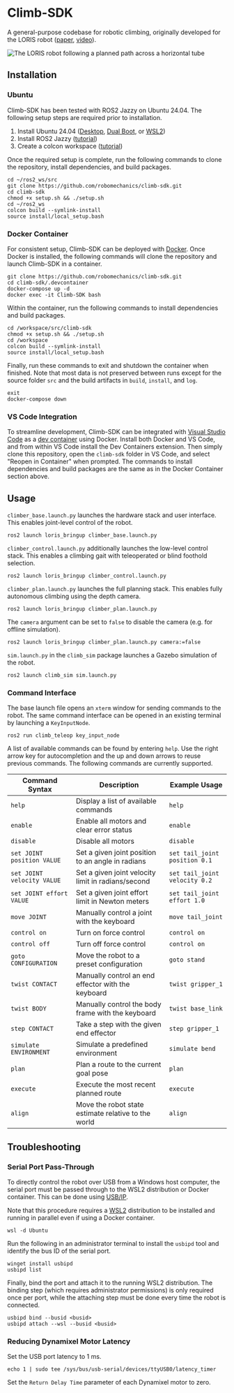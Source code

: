 # Climb-SDK

A general-purpose codebase for robotic climbing, originally developed for the LORIS robot ([paper](https://www.ri.cmu.edu/publications/loris-a-lightweight-free-climbing-robot-for-extreme-terrain-exploration/), [video](https://youtu.be/GjRrLqlI0yM)).

![The LORIS robot following a planned path across a horizontal tube](doc/tube.gif)

## Installation

### Ubuntu

Climb-SDK has been tested with ROS2 Jazzy on Ubuntu 24.04. The following setup steps are required prior to installation.

1. Install Ubuntu 24.04 ([Desktop](https://ubuntu.com/tutorials/install-ubuntu-desktop), [Dual Boot](https://help.ubuntu.com/community/WindowsDualBoot), or [WSL2](https://documentation.ubuntu.com/wsl/en/latest/guides/install-ubuntu-wsl2/))
2. Install ROS2 Jazzy ([tutorial](https://docs.ros.org/en/jazzy/Installation.html))
3. Create a colcon workspace ([tutorial](https://docs.ros.org/en/jazzy/Tutorials/Beginner-Client-Libraries/Creating-A-Workspace/Creating-A-Workspace.html))

Once the required setup is complete, run the following commands to clone the repository, install dependencies, and build packages.

```
cd ~/ros2_ws/src
git clone https://github.com/robomechanics/climb-sdk.git
cd climb-sdk
chmod +x setup.sh && ./setup.sh
cd ~/ros2_ws
colcon build --symlink-install
source install/local_setup.bash
```

### Docker Container

For consistent setup, Climb-SDK can be deployed with [Docker](https://www.docker.com/products/docker-desktop/). Once Docker is installed, the following commands will clone the repository and launch Climb-SDK in a container.

```
git clone https://github.com/robomechanics/climb-sdk.git
cd climb-sdk/.devcontainer
docker-compose up -d
docker exec -it Climb-SDK bash
```

Within the container, run the following commands to install dependencies and build packages.

```
cd /workspace/src/climb-sdk
chmod +x setup.sh && ./setup.sh
cd /workspace
colcon build --symlink-install
source install/local_setup.bash
```

Finally, run these commands to exit and shutdown the container when finished. Note that most data is not preserved between runs except for the source folder `src` and the build artifacts in `build`, `install`, and `log`.

```
exit
docker-compose down
```

### VS Code Integration

To streamline development, Climb-SDK can be integrated with [Visual Studio Code](https://code.visualstudio.com/) as a [dev container](https://code.visualstudio.com/docs/devcontainers/containers) using Docker. Install both Docker and VS Code, and from within VS Code install the Dev Containers extension. Then simply clone this repository, open the `climb-sdk` folder in VS Code, and select "Reopen in Container" when prompted. The commands to install dependencies and build packages are the same as in the Docker Container section above.

## Usage

`climber_base.launch.py` launches the hardware stack and user interface. This enables joint-level control of the robot.

```
ros2 launch loris_bringup climber_base.launch.py
```

`climber_control.launch.py` additionally launches the low-level control stack. This enables a climbing gait with teleoperated or blind foothold selection.

```
ros2 launch loris_bringup climber_control.launch.py
```

`climber_plan.launch.py` launches the full planning stack. This enables fully autonomous climbing using the depth camera.

```
ros2 launch loris_bringup climber_plan.launch.py
```

The `camera` argument can be set to `false` to disable the camera (e.g. for offline simulation).

```
ros2 launch loris_bringup climber_plan.launch.py camera:=false
```

`sim.launch.py` in the `climb_sim` package launches a Gazebo simulation of the robot.

```
ros2 launch climb_sim sim.launch.py
```

### Command Interface

The base launch file opens an `xterm` window for sending commands to the robot. The same command interface can be opened in an existing terminal by launching a `KeyInputNode`.

```
ros2 run climb_teleop key_input_node
```

A list of available commands can be found by entering `help`. Use the right arrow key for autocompletion and the up and down arrows to reuse previous commands. The following commands are currently supported.

| Command Syntax              | Description                                         | Example Usage                 |
| --------------------------- | --------------------------------------------------- | ----------------------------- |
| `help`                      | Display a list of available commands                | `help`                        |
| `enable`                    | Enable all motors and clear error status            | `enable`                      |
| `disable`                   | Disable all motors                                  | `disable`                     |
| `set JOINT position VALUE`  | Set a given joint position to an angle in radians   | `set tail_joint position 0.1` |
| `set JOINT velocity VALUE`  | Set a given joint velocity limit in radians/second  | `set tail_joint velocity 0.2` |
| `set JOINT effort VALUE`    | Set a given joint effort limit in Newton meters     | `set tail_joint effort 1.0`   |
| `move JOINT`                | Manually control a joint with the keyboard          | `move tail_joint`             |
| `control on`                | Turn on force control                               | `control on`                  |
| `control off      `         | Turn off force control                              | `control on`                  |
| `goto CONFIGURATION`        | Move the robot to a preset configuration            | `goto stand`                  |
| `twist CONTACT`             | Manually control an end effector with the keyboard  | `twist gripper_1`             |
| `twist BODY`                | Manually control the body frame with the keyboard   | `twist base_link`             |
| `step CONTACT`              | Take a step with the given end effector             | `step gripper_1`              |
| `simulate ENVIRONMENT`      | Simulate a predefined environment                   | `simulate bend`               |
| `plan`                      | Plan a route to the current goal pose               | `plan`                        |
| `execute`                   | Execute the most recent planned route               | `execute`                     |
| `align`                     | Move the robot state estimate relative to the world | `align`                       |

## Troubleshooting

### Serial Port Pass-Through

To directly control the robot over USB from a Windows host computer, the serial port must be passed through to the WSL2 distribution or Docker container. This can be done using [USB/IP](https://learn.microsoft.com/en-us/windows/wsl/connect-usb).

Note that this procedure requires a [WSL2](https://documentation.ubuntu.com/wsl/en/latest/guides/install-ubuntu-wsl2/) distribution to be installed and running in parallel even if using a Docker container.

```
wsl -d Ubuntu
```

Run the following in an administrator terminal to install the `usbipd` tool and identify the bus ID of the serial port.

```
winget install usbipd
usbipd list
```

Finally, bind the port and attach it to the running WSL2 distribution. The binding step (which requires administrator permissions) is only required once per port, while the attaching step must be done every time the robot is connected.

```
usbipd bind --busid <busid>
usbipd attach --wsl --busid <busid>
```

### Reducing Dynamixel Motor Latency

Set the USB port latency to 1 ms.

```
echo 1 | sudo tee /sys/bus/usb-serial/devices/ttyUSB0/latency_timer
```

Set the `Return Delay Time` parameter of each Dynamixel motor to zero.